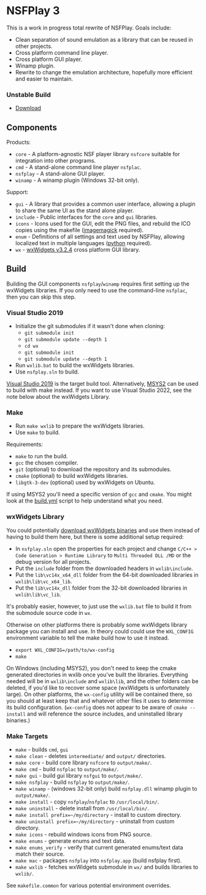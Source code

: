 # NSFPlay 3

This is a work in progress total rewrite of NSFPlay. Goals include:

* Clean separation of sound emulation as a library that can be reused in other projects.
* Cross platform command line player.
* Cross platform GUI player.
* Winamp plugin.
* Rewrite to change the emulation architecture, hopefully more efficient and easier to maintain.

### Unstable Build
  * [Download](https://nightly.link/bbbradsmith/nsfplay/workflows/build/nsfplay3)

## Components

Products:
* `core` - A platform-agnostic NSF player library `nsfcore` suitable for integration into other programs.
* `cmd` - A stand-alone command line player `nsfplac`.
* `nsfplay` - A stand-alone GUI player.
* `winamp` - A winamp plugin (Windows 32-bit only).

Support:
* `gui` - A library that provides a common user interface, allowing a plugin to share the same UI as the stand alone player.
* `include` - Public interfaces for the `core` and `gui` libraries.
* `icons` - Icons used for the GUI, edit the PNG files, and rebuild the ICO copies using the makefile ([imagemagick](https://imagemagick.org) required).
* `enum` - Definitions of all settings and text used by NSFPlay, allowing localized text in multiple languages ([python](https://www.python.org/) required).
* `wx` - [wxWidgets v3.2.4](https://github.com/wxWidgets/wxWidgets/tree/v3.2.4) cross platform GUI library.

## Build

Building the GUI components `nsfplay`/`winamp` requires first setting up the wxWidgets libraries. If you only need to use the command-line `nsfplac`, then you can skip this step.

### Visual Studio 2019
  * Initialize the git submodules if it wasn't done when cloning:
    * `git submodule init`
    * `git submodule update --depth 1`
    * `cd wx`
    * `git submodule init`
    * `git submodule update --depth 1`
  * Run `wxlib.bat` to build the wxWidgets libraries.
  * Use `nsfplay.sln` to build.

[Visual Studio 2019](https://visualstudio.microsoft.com/vs/older-downloads/) is the target build tool. Alternatively, [MSYS2](https://www.msys2.org/) can be used to
build with make instead. If you want to use Visual Studio 2022, see the note below about the wxWidgets Library.

### Make

  * Run `make wxlib` to prepare the wxWidgets libraries.
  * Use `make` to build.

Requirements:
  * `make` to run the build.
  * `gcc` the chosen compiler.
  * `git` (optional) to download the repository and its submodules.
  * `cmake` (optional) to build wxWidgets libraries.
  * `libgtk-3-dev` (optional) used by wxWidgets on Ubuntu.

If using MSYS2 you'll need a specific version of `gcc` and `cmake`. You might look at the [build.yml](.github/workflows/build.yml) script to help understand what you need.

### wxWidgets Library

You could potentially [download wxWidgets binaries](https://www.wxwidgets.org/downloads/)
and use them instead of having to build them here,
but there is some additional setup required:
* In `nsfplay.sln` open the properties for each project and change `C/C++ > Code Generation > Runtime Library` to `Multi Threaded DLL /MD` or the debug version for all projects.
* Put the `include` folder from the downloaded headers in `wxlib\include`.
* Put the `lib\vc14x_x64_dll` folder from the 64-bit downloaded libraries in `wxlib\lib\vc_x64_lib`.
* Put the `lib\vc14x_dll` folder from the 32-bit downloaded libraries in `wxlib\lib\vc_lib`.

It's probably easier, however, to just use the `wxlib.bat` file to build it from the submodule source code in `wx`.

Otherwise on other platforms there is probably some wxWidgets library package you can install and use. In theory could could use the `WXL_CONFIG` environment variable to tell the make build how to use it instead.
  * `export WXL_CONFIG=/path/to/wx-config`
  * `make`

On Windows (including MSYS2), you don't need to keep the cmake generated directories in wxlib once you've built the libraries. Everything needed will be in `wxlib\include` and `wxlib\lib`, and the other folders can be deleted, if you'd like to recover some space (wxWidgets is unfortunately large). On other platforms, the `wx-config` utility will be contained there, so you should at least keep that and whatever other files it uses to determine its build configuration. (`wx-config` does not appear to be aware of `cmake --install` and will reference the source includes, and uninstalled library binaries.)

### Make Targets

* `make` - builds `cmd`, `gui`
* `make clean` - deletes `intermediate/` and `output/` directories.
* `make core` - build core library `nsfcore` to `output/make/`.
* `make cmd` - build `nsfplac` to `output/make/`.
* `make gui` - build gui library `nsfgui` to `output/make/`.
* `make nsfplay` - build `nsfplay` to `output/make/`.
* `make winamp` - (windows 32-bit only) build `nsfplay.dll` winamp plugin to `output/make/`.
* `make install` - copy `nsfplay`/`nsfplac` to `/usr/local/bin/`.
* `make uninstall` - delete install from `/usr/local/bin/`.
* `make install prefix=~/my/directory` - install to custom directory.
* `make uninstall prefix=~/my/directory` - uninstall from custom directory.
* `make icons` - rebuild windows icons from PNG source.
* `make enums` - generate enums and text data.
* `make enums_verify` - verify that current generated enums/text data match their source.
* `make mac` - packages `nsfplay` into `nsfplay.app` (build nsfplay first).
* `make wxlib` - fetches wxWidgets submodule in `wx/` and builds libraries to `wxlib/`.

See `makefile.common` for various potential environment overrides.
